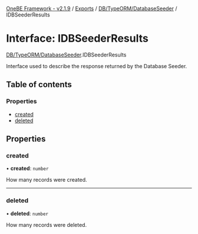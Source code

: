 [OneBE Framework - v2.1.9](../README.md) / [Exports](../modules.md) / [DB/TypeORM/DatabaseSeeder](../modules/DB_TypeORM_DatabaseSeeder.md) / IDBSeederResults

# Interface: IDBSeederResults

[DB/TypeORM/DatabaseSeeder](../modules/DB_TypeORM_DatabaseSeeder.md).IDBSeederResults

Interface used to describe the response returned by the Database Seeder.

## Table of contents

### Properties

- [created](DB_TypeORM_DatabaseSeeder.IDBSeederResults.md#created)
- [deleted](DB_TypeORM_DatabaseSeeder.IDBSeederResults.md#deleted)

## Properties

### created

• **created**: `number`

How many records were created.

___

### deleted

• **deleted**: `number`

How many records were deleted.
